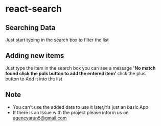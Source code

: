# react-search

## Searching Data <br/>
Just start typing in the search box to filter the list <br/>
## Adding new items
Just type the item in the search box you can see a message **'No match found click the puls button to add the entered item'** click the plus <br/>
button to Add it into the list 

## Note 
* You can't use the added data to use it later,it's just an basic App 
* If there is an Issue with the project please inform us on <a href="mailto:agencyarun5@gmail.com" target="_blank">agencyarun5@gmail.com</a>

